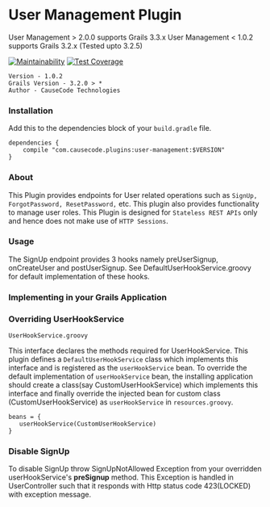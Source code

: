 # User Management Plugin

User Management > 2.0.0 supports Grails 3.3.x
User Management < 1.0.2 supports Grails 3.2.x (Tested upto 3.2.5)

[![Maintainability](https://api.codeclimate.com/v1/badges/a543c502c3af485cd20c/maintainability)](https://codeclimate.com/repos/5abe31323a371e029300214d/maintainability)
[![Test Coverage](https://api.codeclimate.com/v1/badges/a543c502c3af485cd20c/test_coverage)](https://codeclimate.com/repos/5abe31323a371e029300214d/test_coverage)

```
Version - 1.0.2
Grails Version - 3.2.0 > *
Author - CauseCode Technologies
```

### Installation 
 
Add this to the dependencies block of your `build.gradle` file.

```
dependencies {
    compile "com.causecode.plugins:user-management:$VERSION" 
}
```

### About
This Plugin provides endpoints for User related operations such as `SignUp, ForgotPassword, ResetPassword,` etc.
This plugin also provides functionality to manage user roles.
This Plugin is designed for `Stateless REST APIs` only and hence does not make use of `HTTP Sessions`.

### Usage
The SignUp endpoint provides 3 hooks namely preUserSignup, onCreateUser and postUserSignup.
See DefaultUserHookService.groovy for default implementation of these hooks.

### Implementing in your Grails Application

### Overriding UserHookService

`UserHookService.groovy` 

This interface declares the methods required for UserHookService. This plugin defines a
 `DefaultUserHookService` class which implements this interface and is registered as the `userHookService` bean.
 To override the default implementation of `userHookService` bean, the installing application should create a
 class(say CustomUserHookService) which implements this interface and finally override the injected bean for
 custom class (CustomUserHookService) as `userHookService` in `resources.groovy`.
 
 ```
beans = {
    userHookService(CustomUserHookService)
}
```
    
### Disable SignUp

To disable SignUp throw SignUpNotAllowed Exception from your overridden userHookService's **preSignup** method.
This Exception is handled in UserController such that it responds with Http status code 423(LOCKED) with exception 
message.
